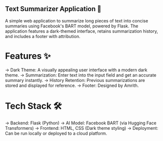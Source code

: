 ## Text Summarizer Application 📝
A simple web application to summarize long pieces of text into concise summaries using Facebook's BART model, powered by Flask. The application features a dark-themed interface, retains summarization history, and includes a footer with attribution.

# Features ✨
-> Dark Theme: A visually appealing user interface with a modern dark theme.
-> Summarization: Enter text into the input field and get an accurate summary instantly.
-> History Retention: Previous summarizations are stored and displayed for reference.
-> Footer: Designed by Amrith.
# Tech Stack 🛠️
-> Backend: Flask (Python)
-> AI Model: Facebook BART (via Hugging Face Transformers)
-> Frontend: HTML, CSS (Dark theme styling)
-> Deployment: Can be run locally or deployed to a cloud platform.
